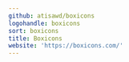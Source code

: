 ```yaml
---
github: atisawd/boxicons
logohandle: boxicons
sort: boxicons
title: Boxicons
website: 'https://boxicons.com/'
---
```

